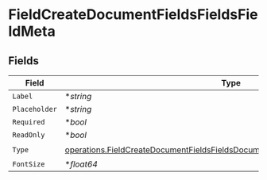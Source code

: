 # FieldCreateDocumentFieldsFieldsFieldMeta


## Fields

| Field                                                                                                                                                                              | Type                                                                                                                                                                               | Required                                                                                                                                                                           | Description                                                                                                                                                                        |
| ---------------------------------------------------------------------------------------------------------------------------------------------------------------------------------- | ---------------------------------------------------------------------------------------------------------------------------------------------------------------------------------- | ---------------------------------------------------------------------------------------------------------------------------------------------------------------------------------- | ---------------------------------------------------------------------------------------------------------------------------------------------------------------------------------- |
| `Label`                                                                                                                                                                            | **string*                                                                                                                                                                          | :heavy_minus_sign:                                                                                                                                                                 | N/A                                                                                                                                                                                |
| `Placeholder`                                                                                                                                                                      | **string*                                                                                                                                                                          | :heavy_minus_sign:                                                                                                                                                                 | N/A                                                                                                                                                                                |
| `Required`                                                                                                                                                                         | **bool*                                                                                                                                                                            | :heavy_minus_sign:                                                                                                                                                                 | N/A                                                                                                                                                                                |
| `ReadOnly`                                                                                                                                                                         | **bool*                                                                                                                                                                            | :heavy_minus_sign:                                                                                                                                                                 | N/A                                                                                                                                                                                |
| `Type`                                                                                                                                                                             | [operations.FieldCreateDocumentFieldsFieldsDocumentsFieldsRequestRequestBodyType](../../models/operations/fieldcreatedocumentfieldsfieldsdocumentsfieldsrequestrequestbodytype.md) | :heavy_check_mark:                                                                                                                                                                 | N/A                                                                                                                                                                                |
| `FontSize`                                                                                                                                                                         | **float64*                                                                                                                                                                         | :heavy_minus_sign:                                                                                                                                                                 | N/A                                                                                                                                                                                |